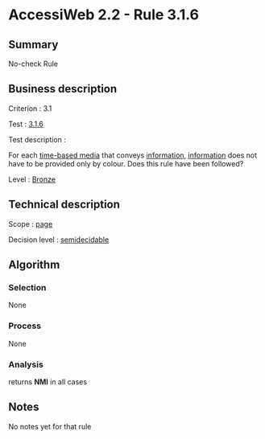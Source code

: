 # AccessiWeb 2.2 - Rule 3.1.6

## Summary

No-check Rule

## Business description

Criterion : 3.1

Test : [3.1.6](http://www.accessiweb.org/index.php/accessiweb-22-english-version.html#test-3-1-6)

Test description :

For each [time-based
media](http://www.accessiweb.org/index.php/glossary-76.html#mMediaNoTemp)
that conveys
[information](http://www.accessiweb.org/index.php/glossary-76.html#mInfoCouleur),
[information](http://www.accessiweb.org/index.php/glossary-76.html#mInfoCouleur)
does not have to be provided only by colour. Does this rule have been
followed?

Level : [Bronze](/en/category/rules-design/accessiweb-11/level/bronze)

## Technical description

Scope : [page](/en/category/rules-design/accessiweb-11/scope/page)

Decision level :
[semidecidable](/en/category/rules-design/accessiweb-11/decision-level/semidecidable)

## Algorithm

### Selection

None

### Process

None

### Analysis

returns **NMI** in all cases

## Notes

No notes yet for that rule
